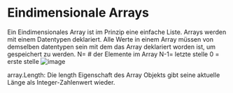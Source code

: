 # Eindimensionale Arrays

Ein Eindimensionales Array ist im Prinzip eine einfache Liste. Arrays werden mit einem Datentypen deklariert. Alle Werte in einem Array müssen von demselben datentypen sein mit dem das Array deklariert worden ist, um gespeichert zu werden.
N= # der Elemente im Array
N-1= letzte stelle
0 = erste stelle
![image](https://user-images.githubusercontent.com/114598243/200887709-e98ae7e1-75a6-4205-b930-abe301140cfd.png)

array.Length: Die length Eigenschaft des Array Objekts gibt seine aktuelle Länge als Integer-Zahlenwert wieder.

